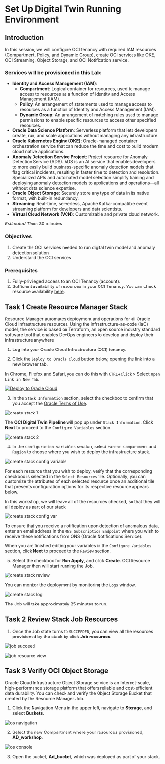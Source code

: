# Set Up Digital Twin Running Environment


## Introduction
In this session, we will configure OCI tenancy with required IAM resources (Compartment, Policy, and Dynamic Group), create OCI services like OKE, OCI Streaming, Object Storage, and OCI Notification service.



### Services will be provisioned in this Lab:
- **Identity and Access Management (IAM)**:
    - **Compartment**: Logical container for resources, used to manage access to resources as a function of Identity and Access Management (IAM). 
    - **Policy**: An arrangement of statements used to manage access to resources as a function of Identity and Access Management (IAM). 
    - **Dynamic Group**: An arrangement of matching rules used to manage permissions to enable specific resources to access other specified resources.
- **Oracle Data Science Platform**: Serverless platform that lets developers create, run, and scale applications without managing any infrastructure. 
- **Oracle Kubernetes Engine (OKE)**: Oracle-managed container orchestration service that can reduce the time and cost to build modern cloud native applications.
- **Anomaly Detection Service Project**: Project resource for Anomaly Detection Service (ADS). ADS is an AI service that enables developers to more easily build business-specific anomaly detection models that flag critical incidents, resulting in faster time to detection and resolution. Specialized APIs and automated model selection simplify training and deploying anomaly detection models to applications and operations—all without data science expertise.
- **Oracle Object Storage**: Securely store any type of data in its native format, with built-in redundancy.
- **Streaming**: Real-time, serverless, Apache Kafka-compatible event streaming platform for developers and data scientists.
- **Virtual Cloud Network (VCN)**: Customizable and private cloud network.


*Estimated Time*: 30 minutes



### Objectives
1. Create the OCI services needed to run digital twin model and anomaly detection solution
2. Understand the OCI services

### Prerequisites
1. Fully-privileged access to an OCI Tenancy (account).
2. Sufficient availability of resources in your OCI Tenancy. You can check resource availability [here](https://docs.oracle.com/en-us/iaas/Content/General/Concepts/servicelimits.htm#Viewing).



## Task 1 Create Resource Manager Stack

Resource Manager automates deployment and operations for all Oracle Cloud Infrastructure resources. Using the infrastructure-as-code (IaC) model, the service is based on Terraform, an open source industry standard software tool that enables DevOps engineers to develop and deploy their infrastructure anywhere

1. Log into your Oracle Cloud Infrastructure (OCI) tenancy. 

2. Click the `Deploy to Oracle Cloud` button below, opening the link into a new browser tab.

In Chrome, Firefox and Safari, you can do this with `CTRL`+`Click` > Select `Open Link in New Tab`.

[![Deploy to Oracle Cloud](https://oci-resourcemanager-plugin.plugins.oci.oraclecloud.com/latest/deploy-to-oracle-cloud.svg)](https://cloud.oracle.com/resourcemanager/stacks/create?region=home&zipUrl=https://objectstorage.us-ashburn-1.oraclecloud.com/p/op-o9z8k0z6u7bKmrkNmUW0Jo7IHatSRBaos0jUgFntsDgTA6C5TAqTG96MgmZ-t/n/orasenatdpltintegration03/b/digitaltwin/o/oci-digital-twin-pipeline-main.zip)

3. In the `Stack Information` section, select the checkbox to confirm that you accept the [Oracle Terms of Use](https://cloudmarketplace.oracle.com/marketplace/content?contentId=50511634&render=inline).

![create stack 1](./images/create_stack1.png)

The **OCI Digital Twin Pipeline** will pop up under `Stack Information`. Click **Next** to proceed to the `Configure Variables` section.

![create stack 2](./images/create_stack2.png)

4. In the `Configuration variables` section, select `Parent Compartment` and `Region` to choose where you wish to deploy the infrastructure stack.

![create stack config variable](./images/create_stack3.png)

For each resource that you wish to deploy, verify that the corresponding checkbox is selected in the `Select Resources` tile. Optionally, you can customize the attributes of each selected resource once an additional tile that presents configuration options for its respective resource appears below.

In this workshop, we will leave all of the resources checked, so that they will all deploy as part of our stack.

![create stack config var](./images/create_stack4.png)

To ensure that you receive a notification upon detection of anomalous data, enter an email address in the `ONS Subscription Endpoint` where you wish to receive these notifications from ONS (Oracle Notifications Service).

When you are finished editing your variables in the `Configure Variables` section, click **Next** to proceed to the `Review` section.

5. Select the checkbox for **Run Apply**, and click **Create**. OCI Resource Manager then will start running the Job.

![create stack review](./images/create_stack_review.png)

You can monitor the deployment by monitoring the `Logs` window.

![create stack log](./images/resource_manager_log.png)

The Job will take approximately 25 minutes to run.

## Task 2 Review Stack Job Resources

1. Once the Job state turns to `SUCCEEDED`, you can view all the resources provisioned by the stack by click **Job resources**. 

![job succeed](./images/job_succeed.png)

![job resource view](./images/job_resource_show.png)



## Task 3 Verify OCI Object Storage

Oracle Cloud Infrastructure Object Storage service is an Internet-scale, high-performance storage platform that offers reliable and cost-efficient data durability. You can check and verify the Object Storage Bucket that created by the Resource Manager Job.

1. Click the Navigation Menu in the upper left, navigate to **Storage**, and select **Buckets**.

![os navigation](./images/bucket_navigation.png)

2. Select the new Compartment where your resources provisioned, **AD_workshop**.

![os console](./images/os_console.png)

3. Open the bucket, **Ad_bucket**, which was deployed as part of your stack.
